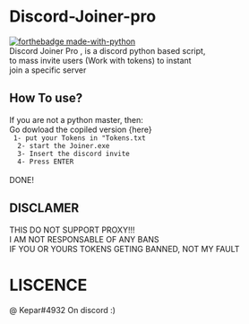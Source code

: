 # Discord-Joiner-pro
[![forthebadge made-with-python](http://ForTheBadge.com/images/badges/made-with-python.svg)](https://www.python.org/) <br>
Discord Joiner Pro , is a discord python based script, <br>
to mass invite users (Work with tokens) to instant <br>
join a specific server

## How To use?
If you are not a python master, then: <br>
Go dowload the copiled version {here} <br>
` 1- put your Tokens in "Tokens.txt` <br>
`  2- start the Joiner.exe` <br>
`  3- Insert the discord invite` <br>
`  4- Press ENTER` <br>
<br>
DONE!

## DISCLAMER
THIS DO NOT SUPPORT PROXY!!! <br>
I AM NOT RESPONSABLE OF ANY BANS <br>
IF YOU OR YOURS TOKENS GETING BANNED, NOT MY FAULT

# LISCENCE
@ Kepar#4932 On discord :)

